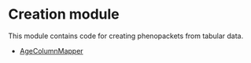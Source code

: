 # Creation module

This module contains code for creating phenopackets from tabular data.

- [AgeColumnMapper](creation/age_column_mapper.md)